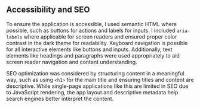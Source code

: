 ## Accessibility and SEO

To ensure the application is accessible, I used semantic HTML where possible, such as buttons for actions and labels for inputs. I included `aria-labels` where applicable for screen readers and ensured proper color contrast in the dark theme for readability. Keyboard navigation is possible for all interactive elements like buttons and inputs. Additionally, text elements like headings and paragraphs were used appropriately to aid screen reader navigation and content understanding.

SEO optimization was considered by structuring content in a meaningful way, such as using `<h1>` for the main title and ensuring titles and content are descriptive. While single-page applications like this are limited in SEO due to JavaScript rendering, the app layout and descriptive metadata help search engines better interpret the content.
